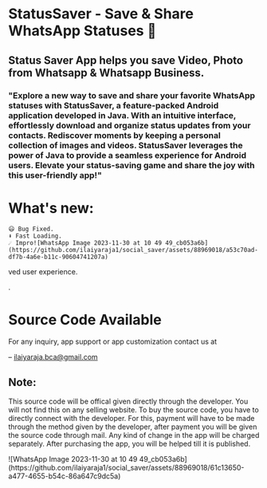 <p align="center">
  <h1>StatusSaver - Save & Share WhatsApp Statuses 📱</h1>
  <h2>Status Saver App helps you save Video, Photo from Whatsapp & Whatsapp Business.</h2>
<h3>"Explore a new way to save and share your favorite WhatsApp statuses with StatusSaver, a feature-packed Android application developed in Java. With an intuitive interface, effortlessly download and organize status updates from your contacts. Rediscover moments by keeping a personal collection of images and videos. StatusSaver leverages the power of Java to provide a seamless experience for Android users. Elevate your status-saving game and share the joy with this user-friendly app!"</h3>
  
   # What's new:
    😃 Bug Fixed.
    ⬇️ Fast Loading.
    ☄️ Impro![WhatsApp Image 2023-11-30 at 10 49 49_cb053a6b](https://github.com/ilaiyaraja1/social_saver/assets/88969018/a53c70ad-df7b-4a6e-b11c-90604741207a)
ved user experience.
     
.
# Source Code Available

For any inquiry, app support or app customization contact us at

–  ilaiyaraja.bca@gmail.com

## Note:
This source code will be offical given directly through the developer. You will not find this on any selling website. To buy the source code, you have to directly connect with the developer. For this, payment will have to be made through the method given by the developer, after payment you will be given the source code through mail. Any kind of change in the app will be charged separately. After purchasing the app, you will be helped till it is published.

</tbody>
![WhatsApp Image 2023-11-30 at 10 49 49_cb053a6b](https://github.com/ilaiyaraja1/social_saver/assets/88969018/61c13650-a477-4655-b54c-86a647c9dc5a)

</table>





